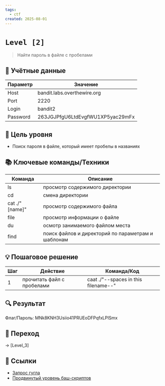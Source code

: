 ```yaml
---
tags:
  - ctf
created: 2025-08-01
---
```


# `Level [2]` 
> Найти пароль в файле с пробелами

## 🔐 Учётные данные
| Параметр | Значение                         |
| -------- | -------------------------------- |
| Host     | bandit.labs.overthewire.org      |
| Port     | 2220                             |
| Login    | bandit2                          |
| Password | 263JGJPfgU6LtdEvgfWU1XP5yac29mFx |

## 🎯 Цель уровня
- Поиск пароля в файле, который имеет пробелы в названиях

## 📚 Ключевые команды/Техники
| Команда        | Описание                                           |
| -------------- | -------------------------------------------------- |
| ls             | просмотр содержимого директории                    |
| cd             | смена директории                                   |
| cat ./"[name]" | просмотр содержимого файла                         |
| file           | просмотр информации о файле                        |
| du             | осмотр занимаемого файлом места                    |
| find           | поиск файлов и директорий по параметрам и шаблонам |

## 💡 Пошаговое решение
| Шаг | Действие                   | Команда/Код                          |
| --- | -------------------------- | ------------------------------------ |
| 1   | прочитать файл с пробелами | caat ./"--spaces in this filename--" |


## 🔍 Результат
Флаг/Пароль: MNk8KNH3Usiio41PRUEoDFPqfxLPlSmx

## 🚪 Переход
-> [Level_3]

## 🔗 Ссылки
- [Запрос гугла](https://www.google.com/search?q=dashed+filename)
- [Продвинутый уровень баш-скриптов](https://linux.die.net/abs-guide/special-chars.html)